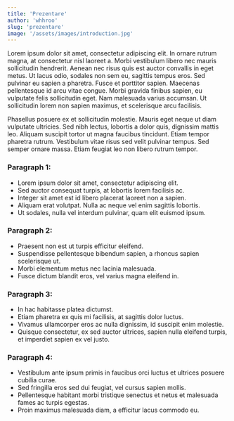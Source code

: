 ```yaml
---
title: 'Prezentare'
author: 'whhroo'
slug: 'prezentare'
image: '/assets/images/introduction.jpg'
---
```


Lorem ipsum dolor sit amet, consectetur adipiscing elit. In ornare rutrum magna, at consectetur nisl laoreet a. Morbi vestibulum libero nec mauris sollicitudin hendrerit. Aenean nec risus quis est auctor convallis in eget metus. Ut lacus odio, sodales non sem eu, sagittis tempus eros. Sed pulvinar eu sapien a pharetra. Fusce et porttitor sapien. Maecenas pellentesque id arcu vitae congue. Morbi gravida finibus sapien, eu vulputate felis sollicitudin eget. Nam malesuada varius accumsan. Ut sollicitudin lorem non sapien maximus, et scelerisque arcu facilisis.

Phasellus posuere ex et sollicitudin molestie. Mauris eget neque ut diam vulputate ultricies. Sed nibh lectus, lobortis a dolor quis, dignissim mattis leo. Aliquam suscipit tortor ut magna faucibus tincidunt. Etiam tempor pharetra rutrum. Vestibulum vitae risus sed velit pulvinar tempus. Sed semper ornare massa. Etiam feugiat leo non libero rutrum tempor.

### Paragraph 1:

-   Lorem ipsum dolor sit amet, consectetur adipiscing elit.
-   Sed auctor consequat turpis, at lobortis lorem facilisis ac.
-   Integer sit amet est id libero placerat laoreet non a sapien.
-   Aliquam erat volutpat. Nulla ac neque vel enim sagittis lobortis.
-   Ut sodales, nulla vel interdum pulvinar, quam elit euismod ipsum.

### Paragraph 2:

-   Praesent non est ut turpis efficitur eleifend.
-   Suspendisse pellentesque bibendum sapien, a rhoncus sapien scelerisque ut.
-   Morbi elementum metus nec lacinia malesuada.
-   Fusce dictum blandit eros, vel varius magna eleifend in.

### Paragraph 3:

-   In hac habitasse platea dictumst.
-   Etiam pharetra ex quis mi facilisis, at sagittis dolor luctus.
-   Vivamus ullamcorper eros ac nulla dignissim, id suscipit enim molestie.
-   Quisque consectetur, ex sed auctor ultrices, sapien nulla eleifend turpis, et imperdiet sapien ex vel justo.

### Paragraph 4:

-   Vestibulum ante ipsum primis in faucibus orci luctus et ultrices posuere cubilia curae.
-   Sed fringilla eros sed dui feugiat, vel cursus sapien mollis.
-   Pellentesque habitant morbi tristique senectus et netus et malesuada fames ac turpis egestas.
-   Proin maximus malesuada diam, a efficitur lacus commodo eu.

